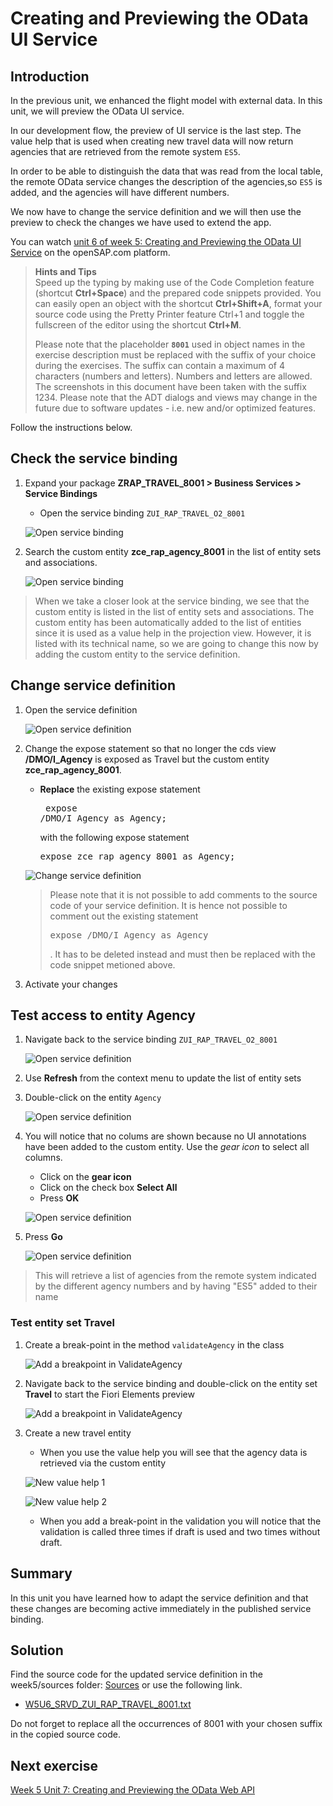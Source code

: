 # Creating and Previewing the OData UI Service

## Introduction  

In the previous unit, we enhanced the flight model with external data. In this unit, we will preview the OData UI service.

In our development flow, the preview of UI service is the last step. 
The value help that is used when creating new travel data will now return agencies that are
retrieved from the remote system `ES5`.

In order to be able to distinguish the data that was read from the local table, the remote OData
service changes the description of the agencies,so `ES5` is added, and the agencies will have different numbers. 

We now have to change the service definition and we will then use the preview to check the changes we have used to extend the app.

You can watch [unit 6 of week 5: Creating and Previewing the OData UI Service](https://open.sap.com/courses/cp13/items/4e9IquaydCRsSXS5idZqug) on the openSAP.com platform.
 
> **Hints and Tips**    
> Speed up the typing by making use of the Code Completion feature (shortcut **Ctrl+Space**) and the prepared code snippets provided. 
> You can easily open an object with the shortcut **Ctrl+Shift+A**, format your source code using the Pretty Printer feature Ctrl+1 and toggle the fullscreen of the editor using the shortcut **Ctrl+M**.   
>
> Please note that the placeholder **`8001`** used in object names in the exercise description must be replaced with the suffix of your choice during the exercises. The suffix can contain a maximum of 4 characters (numbers and letters). Numbers and letters are allowed.  
> The screenshots in this document have been taken with the suffix 1234.
> Please note that the ADT dialogs and views may change in the future due to software updates - i.e. new and/or optimized features.

Follow the instructions below.  
    
## Check the service binding

1. Expand your package **ZRAP_TRAVEL_8001 > Business Services > Service Bindings**
    - Open the service binding `ZUI_RAP_TRAVEL_O2_8001`

   ![Open service binding](images/w5u6_01_01.png)

2. Search the custom entity **zce_rap_agency_8001** in the list of entity sets and associations.

   ![Open service binding](images/w5u6_01_02.png)

> When we take a closer look at the service binding, we see that the custom entity is listed in the
list of entity sets and associations. The custom entity has been automatically added to the list of entities since it is used as a value help in the projection view. However, it is listed with its technical name, so we are going to change this now by adding the
custom entity to the service definition.

## Change service definition

1. Open the service definition

   ![Open service definition](images/w5u6_01_03.png)

2. Change the expose statement so that no longer the cds view **/DMO/I_Agency** is exposed as Travel but the custom entity **zce_rap_agency_8001**.
   - **Replace** the existing expose statement <pre> expose /DMO/I_Agency as Agency; </pre> with the following expose statement <pre>expose zce_rap_agency_8001 as Agency;</pre>

   ![Change service definition](images/w5u6_01_04.png)

   > Please note that it is not possible to add comments to the source code of your service definition. It is hence not possible to comment out the existing statement <pre>expose /DMO/I_Agency as Agency</pre>. 
   > It has to be deleted instead and must then be replaced with the code snippet metioned above.  

3. Activate your changes

## Test access to entity Agency 

1. Navigate back to the service binding `ZUI_RAP_TRAVEL_O2_8001`

   ![Open service definition](images/w5u6_01_05.png)

2. Use **Refresh** from the context menu to update the list of entity sets



3. Double-click on the entity `Agency`

   ![Open service definition](images/w5u6_01_06.png)

4. You will notice that no colums are shown because no UI annotations have been added to the custom entity. Use the *gear icon* to select all columns.

   - Click on the **gear icon**
   - Click on the check box **Select All**
   - Press **OK**
   
   ![Open service definition](images/w5u6_01_07.png)
   
4. Press **Go**

   ![Open service definition](images/w5u6_01_08.png)
   
> This will retrieve a list of agencies from the remote system indicated by the different agency numbers and by having "ES5" added to their name   

### Test entity set Travel

1. Create a break-point in the method `validateAgency` in the class 

   ![Add a breakpoint in ValidateAgency](images/w5u6_01_09.png)

2. Navigate back to the service binding and double-click on the entity set **Travel** to start the Fiori Elements preview

   ![Add a breakpoint in ValidateAgency](images/w5u6_01_10.png)

3. Create a new travel entity

   - When you use the value help you will see that the agency data is retrieved via the custom entity
   
    ![New value help 1](images/w5u6_01_11.png)   
   
    ![New value help 2](images/w5u6_01_12.png) 
   
   - When you add a break-point in the validation you will notice that the validation is called three times if draft is used and two times without draft.
   
   

## Summary

In this unit you have learned how to adapt the service definition and that these changes are becoming active immediately in the published service binding.

## Solution
Find the source code for the updated service definition in the week5/sources folder:
[Sources](sources) or use the following link.

- [W5U6_SRVD_ZUI_RAP_TRAVEL_8001.txt](/week5/sources/W5U6_SRVD_ZUI_RAP_TRAVEL_%23%23%23%23.txt)

Do not forget to replace all the occurrences of 8001 with your chosen suffix in the copied source code.



 
## Next exercise
[Week 5 Unit 7: Creating and Previewing the OData Web API](unit7.md)



 
